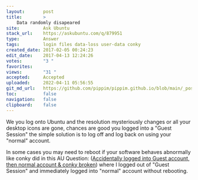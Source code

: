 ```yaml
---
layout:       post
title:        >
    Data randomly disapeared
site:         Ask Ubuntu
stack_url:    https://askubuntu.com/q/879951
type:         Answer
tags:         login files data-loss user-data conky
created_date: 2017-02-05 00:24:23
edit_date:    2017-04-13 12:24:26
votes:        "3 "
favorites:    
views:        "31 "
accepted:     Accepted
uploaded:     2022-04-11 05:56:55
git_md_url:   https://github.com/pippim/pippim.github.io/blob/main/_posts/2017/2017-02-05-Data-randomly-disapeared.md
toc:          false
navigation:   false
clipboard:    false
---
```


We you log onto Ubuntu and the resolution mysteriously changes or all your desktop icons are gone, chances are good you logged into a "Guest Session" the simple solution is to log off and log back on using your "normal" account.

In some cases you may need to reboot if your software behaves abnormally like conky did in this AU Question: ([Accidentally logged into Guest account, then normal account &amp; conky broken][1]) where I logged out of "Guest Session" and immediately logged into "normal" account without rebooting.


  [1]: https://askubuntu.com/questions/878502/accidentally-logged-into-guest-account-then-normal-account-conky-broken
